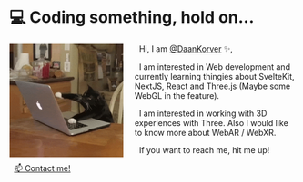 # 💻 Coding something, hold on...

<img align="left" style="margin-right: 20px" src="assets/cat.gif" alt="typing cat" width="200" height="200" />

&nbsp;&nbsp;Hi, I am [@DaanKorver](https://github.com/DaanKorver) ✨,

&nbsp;&nbsp;I am interested in Web development and currently learning thingies about SvelteKit, NextJS, React and Three.js (Maybe some WebGL in the feature).

&nbsp;&nbsp;I am interested in working with 3D experiences with Three. Also I would like to know more about WebAR / WebXR.

&nbsp;&nbsp;If you want to reach me, hit me up!

&nbsp;&nbsp;[📫 Contact me!](mailto:admin@cloudhadoop.com)


